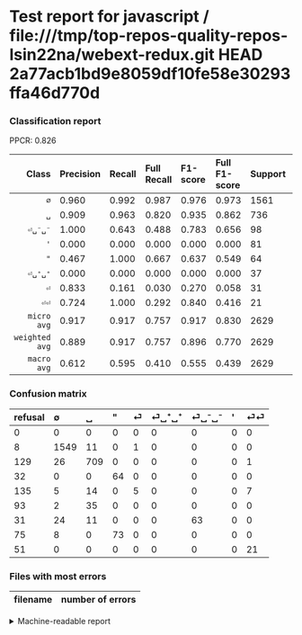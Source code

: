 # Test report for javascript / file:///tmp/top-repos-quality-repos-lsin22na/webext-redux.git HEAD 2a77acb1bd9e8059df10fe58e30293ffa46d770d

### Classification report

PPCR: 0.826

| Class | Precision | Recall | Full Recall | F1-score | Full F1-score | Support | Full Support | PPCR |
|------:|:----------|:-------|:------------|:---------|:---------|:--------|:-------------|:-----|
| `∅` | 0.960| 0.992| 0.987| 0.976| 0.973| 1561| 1569| 0.995 |
| `␣` | 0.909| 0.963| 0.820| 0.935| 0.862| 736| 865| 0.851 |
| `⏎␣⁻␣⁻` | 1.000| 0.643| 0.488| 0.783| 0.656| 98| 129| 0.760 |
| `'` | 0.000| 0.000| 0.000| 0.000| 0.000| 81| 156| 0.519 |
| `"` | 0.467| 1.000| 0.667| 0.637| 0.549| 64| 96| 0.667 |
| `⏎␣⁺␣⁺` | 0.000| 0.000| 0.000| 0.000| 0.000| 37| 130| 0.285 |
| `⏎` | 0.833| 0.161| 0.030| 0.270| 0.058| 31| 166| 0.187 |
| `⏎⏎` | 0.724| 1.000| 0.292| 0.840| 0.416| 21| 72| 0.292 |
| `micro avg` | 0.917| 0.917| 0.757| 0.917| 0.830| 2629| 3183| 0.826 |
| `weighted avg` | 0.889| 0.917| 0.757| 0.896| 0.770| 2629| 3183| 0.826 |
| `macro avg` | 0.612| 0.595| 0.410| 0.555| 0.439| 2629| 3183| 0.826 |

### Confusion matrix

|refusal|  ∅| ␣| "| ⏎| ⏎␣⁺␣⁺| ⏎␣⁻␣⁻| '| ⏎⏎| 
|:---|:---|:---|:---|:---|:---|:---|:---|:---|
|0 |0 |0 |0 |0 |0 |0 |0 |0 |
|8 |1549 |11 |0 |1 |0 |0 |0 |0 |
|129 |26 |709 |0 |0 |0 |0 |0 |1 |
|32 |0 |0 |64 |0 |0 |0 |0 |0 |
|135 |5 |14 |0 |5 |0 |0 |0 |7 |
|93 |2 |35 |0 |0 |0 |0 |0 |0 |
|31 |24 |11 |0 |0 |0 |63 |0 |0 |
|75 |8 |0 |73 |0 |0 |0 |0 |0 |
|51 |0 |0 |0 |0 |0 |0 |0 |21 |

### Files with most errors

| filename | number of errors|
|:----:|:-----|

<details>
    <summary>Machine-readable report</summary>
```json
{
  "cl_report": {"\"": {"f1-score": 0.6368159203980099, "precision": 0.46715328467153283, "recall": 1.0, "support": 64}, "\u0027": {"f1-score": 0.0, "precision": 0.0, "recall": 0.0, "support": 81}, "macro avg": {"f1-score": 0.5550998897930277, "precision": 0.6116657866739563, "recall": 0.5949719128680504, "support": 2629}, "micro avg": {"f1-score": 0.9170787371624193, "precision": 0.9170787371624192, "recall": 0.9170787371624192, "support": 2629}, "weighted avg": {"f1-score": 0.8957912096658459, "precision": 0.8885803031130213, "recall": 0.9170787371624192, "support": 2629}, "\u2205": {"f1-score": 0.975748031496063, "precision": 0.959727385377943, "recall": 0.9923126201153107, "support": 1561}, "\u23ce": {"f1-score": 0.27027027027027023, "precision": 0.8333333333333334, "recall": 0.16129032258064516, "support": 31}, "\u23ce\u23ce": {"f1-score": 0.8400000000000001, "precision": 0.7241379310344828, "recall": 1.0, "support": 21}, "\u23ce\u2423\u207a\u2423\u207a": {"f1-score": 0.0, "precision": 0.0, "recall": 0.0, "support": 37}, "\u23ce\u2423\u207b\u2423\u207b": {"f1-score": 0.782608695652174, "precision": 1.0, "recall": 0.6428571428571429, "support": 98}, "\u2423": {"f1-score": 0.9353562005277044, "precision": 0.908974358974359, "recall": 0.9633152173913043, "support": 736}},
  "cl_report_full": {"\"": {"f1-score": 0.5493562231759656, "precision": 0.46715328467153283, "recall": 0.6666666666666666, "support": 96}, "\u0027": {"f1-score": 0.0, "precision": 0.0, "recall": 0.0, "support": 156}, "macro avg": {"f1-score": 0.4393611317870049, "precision": 0.6116657866739563, "recall": 0.4104665143601304, "support": 3183}, "micro avg": {"f1-score": 0.8296627666896077, "precision": 0.9170787371624192, "recall": 0.7574615142946906, "support": 3183}, "weighted avg": {"f1-score": 0.7696268648727681, "precision": 0.8345564146613561, "recall": 0.7574615142946906, "support": 3183}, "\u2205": {"f1-score": 0.9732956330505812, "precision": 0.959727385377943, "recall": 0.9872530274059911, "support": 1569}, "\u23ce": {"f1-score": 0.05813953488372092, "precision": 0.8333333333333334, "recall": 0.030120481927710843, "support": 166}, "\u23ce\u23ce": {"f1-score": 0.4158415841584159, "precision": 0.7241379310344828, "recall": 0.2916666666666667, "support": 72}, "\u23ce\u2423\u207a\u2423\u207a": {"f1-score": 0.0, "precision": 0.0, "recall": 0.0, "support": 130}, "\u23ce\u2423\u207b\u2423\u207b": {"f1-score": 0.65625, "precision": 1.0, "recall": 0.4883720930232558, "support": 129}, "\u2423": {"f1-score": 0.8620060790273557, "precision": 0.908974358974359, "recall": 0.8196531791907514, "support": 865}},
  "ppcr": 0.8259503612943764
}
```
</details>
